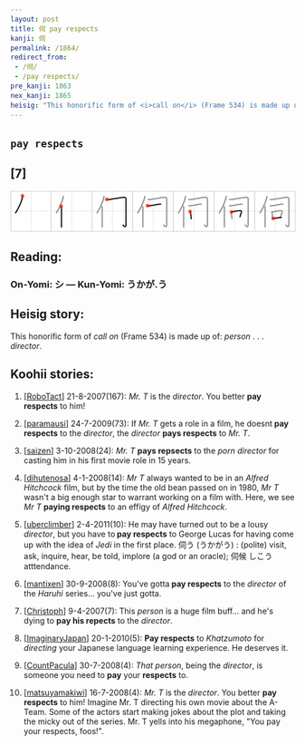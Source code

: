 ```yaml
---
layout: post
title: 伺 pay respects
kanji: 伺
permalink: /1864/
redirect_from:
 - /伺/
 - /pay respects/
pre_kanji: 1863
nex_kanji: 1865
heisig: "This honorific form of <i>call on</i> (Frame 534) is made up of: <i>person</i> . . . <i>director</i>."
---
```


## `pay respects`

## [7]

<div class="stroke"><img src="../images/E4BCBA.png" /></div>

## Reading:

### On-Yomi: シ &mdash; Kun-Yomi: うかが.う

## Heisig story:

This honorific form of <i>call on</i> (Frame 534) is made up of: <i>person</i> . . . <i>director</i>.

## Koohii stories:

1) [<a href="http://kanji.koohii.com/profile/RoboTact">RoboTact</a>] 21-8-2007(167): <em>Mr. T</em> is the <em>director</em>. You better <strong>pay respects</strong> to him!

2) [<a href="http://kanji.koohii.com/profile/paramausi">paramausi</a>] 24-7-2009(73): If <em>Mr. T</em> gets a role in a film, he doesnt<strong> pay respects</strong> to the <em>director</em>, the <em>director</em> <strong>pays respects</strong> to <em>Mr. T</em>.

3) [<a href="http://kanji.koohii.com/profile/saizen">saizen</a>] 3-10-2008(24): <em>Mr. T</em> <strong>pays repsects</strong> to the <em>porn director</em> for casting him in his first movie role in 15 years.

4) [<a href="http://kanji.koohii.com/profile/dihutenosa">dihutenosa</a>] 4-1-2008(14): <em>Mr T</em> always wanted to be in an <em>Alfred Hitchcock</em> film, but by the time the old bean passed on in 1980, <em>Mr T</em> wasn&#039;t a big enough star to warrant working on a film with. Here, we see <em>Mr T</em> <strong>paying respects</strong> to an effigy of <em>Alfred Hitchcock</em>.

5) [<a href="http://kanji.koohii.com/profile/uberclimber">uberclimber</a>] 2-4-2011(10): He may have turned out to be a lousy <em>director</em>, but you have to<strong> pay respects</strong> to George Lucas for having come up with the idea of <em>Jedi</em> in the first place. 伺う (うかがう) : (polite) visit, ask, inquire, hear, be told, implore (a god or an oracle); 伺候 しこう atttendance.

6) [<a href="http://kanji.koohii.com/profile/mantixen">mantixen</a>] 30-9-2008(8): You&#039;ve gotta<strong> pay respects</strong> to the <em>director</em> of the <em>Haruhi</em> series... you&#039;ve just gotta.

7) [<a href="http://kanji.koohii.com/profile/Christoph">Christoph</a>] 9-4-2007(7): This <em>person</em> is a huge film buff... and he&#039;s dying to <strong>pay his repects</strong> to the <em>director</em>.

8) [<a href="http://kanji.koohii.com/profile/ImaginaryJapan">ImaginaryJapan</a>] 20-1-2010(5): <strong>Pay respects</strong> to <em>Khatzumoto</em> for <em>directing</em> your Japanese language learning experience. He deserves it.

9) [<a href="http://kanji.koohii.com/profile/CountPacula">CountPacula</a>] 30-7-2008(4): <em>That person</em>, being the <em>director</em>, is someone you need to <strong>pay</strong> your <strong>respects</strong> to.

10) [<a href="http://kanji.koohii.com/profile/matsuyamakiwi">matsuyamakiwi</a>] 16-7-2008(4): <em>Mr. T</em> is the <em>director</em>. You better <strong>pay respects</strong> to him! Imagine Mr. T directing his own movie about the A-Team. Some of the actors start making jokes about the plot and taking the micky out of the series. Mr. T yells into his megaphone, &quot;You pay your respects, foos!&quot;.
